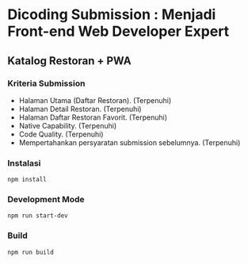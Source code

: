 # Dicoding Submission : Menjadi Front-end Web Developer Expert

## Katalog Restoran + PWA

### Kriteria Submission
- Halaman Utama (Daftar Restoran). (Terpenuhi)
- Halaman Detail Restoran. (Terpenuhi)
- Halaman Daftar Restoran Favorit. (Terpenuhi)
- Native Capability. (Terpenuhi)
- Code Quality. (Terpenuhi)
- Mempertahankan persyaratan submission sebelumnya. (Terpenuhi)

### Instalasi
```
npm install
```

### Development Mode
```
npm run start-dev
```

### Build
```
npm run build
```
